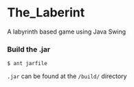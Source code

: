 # The_Laberint

A labyrinth based game using Java Swing 

### Build the .jar

`$ ant jarfile`

`.jar` can be found at the `/build/` directory




